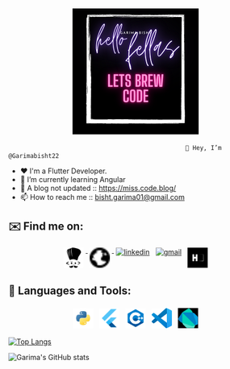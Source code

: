 <p align="center">
<img src="https://github.com/Garimabisht22/images/blob/main/Hello%20fellas%20(1).png?raw=true" alt="logo" style="vertical-align:top; margin:4px"> </p>

                                                     👋 Hey, I’m @Garimabisht22
     
- ❤  I'm a Flutter Developer.     
- 🌱 I’m currently learning Angular
- 👀 A blog not updated :: https://miss.code.blog/
- 📫 How to reach me :: bisht.garima01@gmail.com

## ✉️ Find me on:

<p align="center">
<a href="https://www.codechef.com/users/dignity_01" target="_blank" rel="noopener noreferrer"> <img src="https://github.com/Garimabisht22/images/blob/main/codechef-svgrepo-com.svg" height="40" style="vertical-align:top; margin:4px"> </a>
 <a href="https://miss.code.blog/" target="_blank" rel="noopener noreferrer"> <img src="https://raw.githubusercontent.com/iconic/open-iconic/master/svg/globe.svg" alt="Python" height="40" style="vertical-align:top; margin:4px"> </a>
 <a href="https://www.linkedin.com/in/garima-bisht-2206/" target="_blank" rel="noopener noreferrer"> <img src="https://cdn.jsdelivr.net/npm/simple-icons@v3/icons/linkedin.svg" alt="linkedin" height="40" style="vertical-align:top; margin:4px"></a>
 <a href="bisht.garima01@gmail.com"> <img src="https://cdn.jsdelivr.net/npm/simple-icons@v3/icons/gmail.svg" alt="gmail" height="40" style="vertical-align:top; margin:4px"></a>
 <a href="https://www.hackerrank.com/bisht_garima01"> <img src="https://raw.githubusercontent.com/Garimabisht22/images/bf6802377438471a03342193bb1494dddb139f88/hackerRank.svg?token=AMGMJGT3LBXUVPXNDS5EK2LBXGKMO" alt="hackerRank" height="40" style="vertical-align:top; margin:4px"></a>

</p>

<!---
Garimabisht22/Garimabisht22 is a ✨ special ✨ repository because its `README.md` (this file) appears on your GitHub profile.
You can click the Preview link to take a look at your changes.
--->
## 🧰 Languages and Tools:
<p align="center">
<img src="https://raw.githubusercontent.com/github/explore/80688e429a7d4ef2fca1e82350fe8e3517d3494d/topics/python/python.png" alt="Python" height="40" style="vertical-align:top; margin:4px">
<img src="https://github.com/Garimabisht22/images/blob/main/flutter_logo.png?raw=true" alt="Flutter" height="40" style="vertical-align:top; margin:4px">
<img src="https://github.com/Garimabisht22/images/blob/main/c-plus-plus-program-logo-image.png?raw=true" alt="C++" height="40" style="vertical-align:top; margin:4px">
<img src="https://raw.githubusercontent.com/github/explore/80688e429a7d4ef2fca1e82350fe8e3517d3494d/topics/visual-studio-code/visual-studio-code.png" alt="VS Code" height="40" style="vertical-align:top; margin:4px">
<img src="https://github.com/Garimabisht22/images/blob/main/dart%20(2).jpg?raw=true" alt="Dart" height="40" style="vertical-align:top; margin:4px">
</p>

[![Top Langs](https://github-readme-stats.vercel.app/api/top-langs/?username=GarimaBisht22&layout=compact&langs_count=10&theme=tokyonight)](https://github.com/anuraghazra/github-readme-stats)    

![Garima's GitHub stats](https://github-readme-stats.vercel.app/api?username=GarimaBisht22&show_icons=true&theme=tokyonight&count_private=true)
